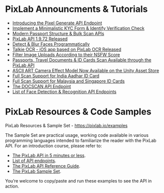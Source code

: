 # PixLab Announcments & Tutorials
* [Introducing the Pixel Generate API Endpoint](https://blog.pixlab.io/2021/02/introducing-the-pixel-generate-api-endpoint)
* [Implement a Minimalistic KYC Form & Identify Verification Check](https://dev.to/unqlite_db/implement-a-minimalistic-kyc-form-identify-verification-check-36f5)
* [Modern Passport Structure & Bulk Scan APIs](https://blog.pixlab.io/2020/11/modern-passports-structure-bulk-scan-apis)
* [PixLab API 1.9.72 Released](https://blog.pixlab.io/2020/08/pixlab-api-1972-released)
* [Detect & Blur Faces Programmatically](https://dzone.com/articles/detect-and-blur-faces-programmatically)
* [Talkie OCR - iOS app based on PixLab OCR Released](https://blog.pixlab.io/2020/10/talkie-ocr-image-to-speech-now-on-the-app-store)
* [Filter Image Uploads According to their NSFW Score ](https://dev.to/unqlite_db/filter-image-uploads-according-to-their-nsfw-score-15be)
* [Passports, Travel Documents & ID Cards Scan Available through the PixLab API](https://blog.pixlab.io/2020/06/passport-docscan-api-endpoint)
* [ASCII ART Camera Effect Model Now Available on the Unity Asset Store](https://blog.pixlab.io/2020/05/ascii-art-camera-effect-model-now-available-in-the-unity-asset-store)
* [Full Scan Support for India Aadhar ID Card](https://blog.pixlab.io/2020/03/full-scan-support-for-india-aadhar-id-card)
* [Full Scan Support for Malaysia and Singapore ID Cards](https://blog.pixlab.io/2019/11/docscan-api-endpoint-support-id-cards-passports)
* [The DOCSCAN API Endpoint](https://pixlab.io/cmd?id=docscan)
* [List of Face Detection & Recognition API Endpoints](https://blog.pixlab.io/2018/01/face-detection-landmarks-recognition-endpoints)
# PixLab Resources & Code Samples
PixLab Resources &amp; Sample Set - https://pixlab.io/examples

The Sample Set are practical usage, working code available in various programming languages intended to familiarize the reader with the PixLab API.
For an introduction course, please refer to:
* [The PixLab API in 5 minutes or less](https://pixlab.io/start).
* [List of API endpoints](https://pixlab.io/api).
* [The PixLab API Reference Guide](https://pixlab.io/cmdls).
* [The PixLab Sample Set](https://pixlab.io/examples).

You’re welcome to copy/paste and run these examples to see the API in action.

